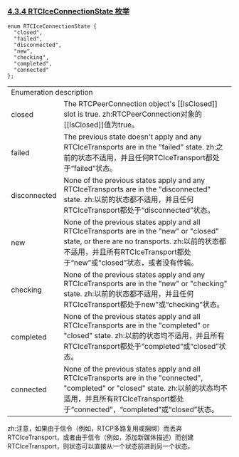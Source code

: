 ### [4.3.4 RTCIceConnectionState 枚举](http://w3c.github.io/webrtc-pc/#rtciceconnectionstate-enum)

```
enum RTCIceConnectionState {
  "closed",
  "failed",
  "disconnected",
  "new",
  "checking",
  "completed",
  "connected"
};
```

<table>
	<tr>
		<td colspan="2">
		Enumeration description
		</td>
	</tr>
	<tr>
		<td>
		closed
		</td>
		<td>
		The RTCPeerConnection object's [[IsClosed]] slot is true.
		zh:RTCPeerConnection对象的[[IsClosed]]值为true。
		</td>
	</tr>
	<tr>
		<td>
		failed
		</td>
		<td>
		The previous state doesn't apply and any RTCIceTransports are in the "failed" state.
		zh:之前的状态不适用，并且任何RTCIceTransport都处于“failed”状态。
		</td>
	</tr>
	<tr>
		<td>
		disconnected
		</td>
		<td>
		None of the previous states apply and any RTCIceTransports are in the "disconnected" state.
		zh:以前的状态都不适用，并且任何RTCIceTransport都处于“disconnected”状态。
		</td>
	</tr>
	<tr>
		<td>
		new	
		</td>
		<td>
		None of the previous states apply and all RTCIceTransports are in the "new" or "closed" state, or there are no transports.
		zh:以前的状态都不适用，并且所有RTCIceTransport都处于“new”或“closed”状态，或者没有传输。
		</td>
	</tr>
	<tr>
		<td>
		checking
		</td>
		<td>
		None of the previous states apply and any RTCIceTransports are in the "new" or "checking" state.
		zh:以前的状态都不适用，并且任何RTCIceTransport都处于new”或“checking”状态。
		</td>
	</tr>
	<tr>
		<td>
		completed
		</td>
		<td>
		None of the previous states apply and all RTCIceTransports are in the "completed" or "closed" state.
		zh:以前的状态均不适用，并且所有RTCIceTransport都处于“completed”或“closed”状态。
		</td>
	</tr>
	<tr>
		<td>
		connected
		</td>
		<td>
		None of the previous states apply and all RTCIceTransports are in the "connected", "completed" or "closed" state.
		zh:以前的状态均不适用，并且所有RTCIceTransport都处于“connected”，“completed”或“closed”状态。
		</td>
	</tr>
</table>

zh:注意，如果由于信令（例如，RTCP多路复用或捆绑）而丢弃RTCIceTransport，或者由于信令（例如，添加新媒体描述）而创建RTCIceTransport，则状态可以直接从一个状态前进到另一个状态。


		
